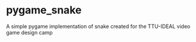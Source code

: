 pygame_snake
============

A simple pygame implementation of snake created for the TTU-IDEAL video game design camp

